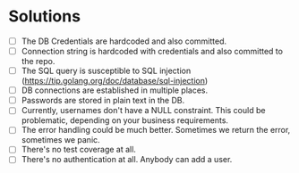 # Solutions

- [ ] The DB Credentials are hardcoded and also committed.
- [ ] Connection string is hardcoded with credentials and also committed to the repo.
- [ ] The SQL query is susceptible to SQL injection (https://tip.golang.org/doc/database/sql-injection)
- [ ] DB connections are established in multiple places.
- [ ] Passwords are stored in plain text in the DB.
- [ ] Currently, usernames don't have a NULL constraint. This could be problematic, depending on your business requirements.
- [ ] The error handling could be much better. Sometimes we return the error, sometimes we panic.
- [ ] There's no test coverage at all.
- [ ] There's no authentication at all. Anybody can add a user.
